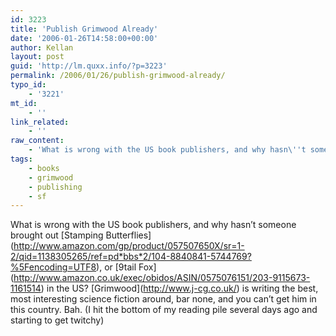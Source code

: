 ```yaml
---
id: 3223
title: 'Publish Grimwood Already'
date: '2006-01-26T14:58:00+00:00'
author: Kellan
layout: post
guid: 'http://lm.quxx.info/?p=3223'
permalink: /2006/01/26/publish-grimwood-already/
typo_id:
    - '3221'
mt_id:
    - ''
link_related:
    - ''
raw_content:
    - 'What is wrong with the US book publishers, and why hasn\''t someone brought out [Stamping Butterflies](http://www.amazon.com/gp/product/057507650X/sr=1-2/qid=1138305265/ref=pd_bbs_2/104-8840841-5744769?%5Fencoding=UTF8), or [9tail Fox](http://www.amazon.co.uk/exec/obidos/ASIN/0575076151/203-9115673-1161514) in the US?  [Grimwood](http://www.j-cg.co.uk/) is writing the best, most interesting science fiction around, bar none, and you can\''t get him in this country.  Bah.  (I hit the bottom of my reading pile several days ago and starting to get twitchy)'
tags:
    - books
    - grimwood
    - publishing
    - sf
---
```


What is wrong with the US book publishers, and why hasn’t someone brought out \[Stamping Butterflies\](http://www.amazon.com/gp/product/057507650X/sr=1-2/qid=1138305265/ref=pd*bbs*2/104-8840841-5744769?%5Fencoding=UTF8), or \[9tail Fox\](http://www.amazon.co.uk/exec/obidos/ASIN/0575076151/203-9115673-1161514) in the US? \[Grimwood\](http://www.j-cg.co.uk/) is writing the best, most interesting science fiction around, bar none, and you can’t get him in this country. Bah. (I hit the bottom of my reading pile several days ago and starting to get twitchy)